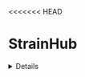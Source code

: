<<<<<<< HEAD
# StrainHub

<details>
=======
<p align="center">
  <img src="https://github.com/abschneider/StrainHub/blob/beta/mainlogo.png" alt="StrainHub logo" width="350"/>
</p><details>
	
>>>>>>> beta
<summary><strong><em>Table of Contents</em></strong></summary>

* [About StrainHub](#about-strainhub)
* [Getting Started](#getting-started)
  - [Example Files](#example-files)
* [Network Quality](#network-quality)
* [How To Cite](#how-to-cite)
* [References](#references)
* [Contact](#contact)

</details>

About StrainHub
-----------------

StrainHub is designed as a web-based software to generate pathogen transmission networks and associated metrics from a combination of a phylogenetic tree and a metadata associated. The software enables the construction of the network by either  mapping the metadata onto the tree and performing a parsimony ancestry reconstruction step to create links between the associated metadata or parsing a BEAST phylogeography maximum clade credibility tree.

<p align="center">
  <img src="https://github.com/abschneider/StrainHub/raw/master/host_network_example.png" alt="Sample Host Transmission Network" width="350"/>
</p>

Getting Started
-----------------

In order to construct the disease transmission network the user is presented with two options, run the entire pipeline or skip straight to the visualization part. 

To run the entire pipeline, two files will need to be generated.

1) A phylogenetic tree formatted in Newick tree format generated through your preferred phylogenetic search method (e.g., BEAST, TNT, RAxML, IQTree). Alternatively, you can use an aligned multiple sequence file in FASTA format.

2) A metadata associated file formatted as a comma separated value (CSV) file that includes headers, has the Accession number as the first column and the metadata associated values (e.g., host, country, risk group) 

<<<<<<< HEAD
_Taxa ID with missing data should be excluded prior to the analysis. Order does not matter on both files, the metadata is sorted automatically before mapped into the tree based on the header of the first column of the CSV file (Accession)._

A template for building the metadata file can be downloaded [here](https://raw.githubusercontent.com/abschneider/StrainHub/master/data/example_metadata.csv). Do not change the header of the Accession column as it is necessary to identify and reorder the metadata according to the tree file.

### Example files:

- [Phylogenetic Tree](https://raw.githubusercontent.com/abschneider/StrainHub/master/data/example_tree.phy)
- [Metadata File](https://raw.githubusercontent.com/abschneider/StrainHub/master/data/example_metadata.csv) 
=======
If you would like to visualize the distribution of your pathogen in a map, a third optional geodata file need to be generated with all locations and geographic coordinates.
 
_Taxa ID with missing data should be excluded prior to the analysis. Order does not matter on both files, the metadata is sorted automatically before mapped into the tree based on the header of the first column of the CSV file (Accession)._

_A phylogenetic tree in Newick format is required to perform the Parsimony Ancestral Reconstruction ("Parsimony" method). If you elect to utilize a multiple sequence alignment instead of your tree, you need to run the alignment through the "Create Neighbor-Joining Tree" method to generate a tree which will be fed into the Parsimony Ancestral Reconstruction pipeline._

A template for building the metadata file can be downloaded [here](https://github.com/abschneider/StrainHub/blob/master/data/example_metadata.csv). Do not change the header of the Accession column as it is necessary to identify and reorder the metadata according to the tree file.

### Example files:
- [Phylogenetic Tree](https://github.com/abschneider/StrainHub/blob/master/data/example_tree.phy)
- [Metadata File](https://github.com/abschneider/StrainHub/blob/master/data/example_metadata.csv) 
- [Geodata File](https://github.com/abschneider/StrainHub/blob/beta/data/neighbor_joining/hepc/2k1b_country_coordinates.txt)
>>>>>>> beta

To skip the ancestry reconstruction step, the user will have to run BEAST phylogeography, and then one file will need to be generated.

1) A maximum clade credibility tree (MCC) generated through Phylogeographic Diffusion in [Discrete](http://beast.community/workshop_discrete_diffusion) or [Continuous](http://beast.community/workshop_continuous_diffusion) Space in BEAST in NEXUS format.

Our app will parse the MCC tree and prompt the user to select which trait he wants to evaluate. Once the user has selected the trait, the user will have to select the trait probability threshold the user wants to use to consider the relationship between two nodes valid (we like 0.9 as a threshold, but this will depend on the user and his knowledge about his dataset).

_The threshold set by the user is utilized to filter out any pair of nodes within the phylogenetic tree that may have lower probability, thus being ignored within the transmission network step._ 

### Example file:

- [MCC Tree](https://raw.githubusercontent.com/abschneider/StrainHub/master/data/batRABV.mcc.tree)

Note: To download example files, right click on the link and save file.

Metrics
-----------------

The nodes within the network are scaled based on the user selected metric. The current metrics available on StrainHub are:

- __Betweenness Centrality__
  
    Betweenness centrality of node i is the sum of all the ratios between all the paths g from node j to node k that go through node i over all possible paths from node j to node k.
  
    Epidemiological meaning: How important a location/host is as the shortest path / intermediary connecting other locations/hosts within the transmission network.

- __Closeness Centrality__
  
    Closeness centrality is the inverse of the average distance between pk and the other nodes.
  
    Epidemiological meaning: How important a location/host is given its distance within the transmission network to other locations/hosts.

- __Degree Centrality__
  
    Degree centrality of node k is the sum of all links of other nodes to node k over the total number of nodes – 1.
  
    Epidemiological meaning: How important a location/host is within the transmission network given the number of times that a disease emerges from or to that point (indegree or outdegree).
  
    Degree Centrality is also subdivided in Indegree and Outdegree Centrality, which calculate the links directed only in or out of the note, respectively.

- __Source Hub Ratio (SHR)__
  
    The Source Hub Ratio of a node i is the sum of all shifts from location “i” to other locations over the sum of all shifts from and to location ”i”.
  
    Epidemiological meaning: How important a node is within the network as source of the disease, ignoring centrality within network.
  
        1 = all shifts originated on node i (source)
      
        0.5 = same amount of shifts from and to node i (hub)
      
        0 = all shifts occurred to node i (dead end)

_Although only one metric can be selected for scaling the nodes within the network, all the metrics are calculated and can be visualized as well as downloaded on the tab "Metrics"._

Network Quality
------------------------

The overall quality of the transmission network generated on StrainHub rests on the quality of the user input data.

How To Cite
------------------------

<<<<<<< HEAD
=======
Please cite the reference below if you are using StrainHub.

>>>>>>> beta
Text Citation:

```
Adriano de Bernardi Schneider, Colby T Ford, Reilly Hostager, John Williams, Michael Cioce, Ümit V Çatalyürek, Joel O Wertheim, Daniel Janies, StrainHub: A phylogenetic tool to construct pathogen transmission networks, Bioinformatics, btz646, https://doi.org/10.1093/bioinformatics/btz646
```

BibTex Citation:

```
@article{10.1093/bioinformatics/btz646,
    author = {de Bernardi Schneider, Adriano and Ford, Colby T and Hostager, Reilly and Williams, John and Cioce, Michael and Çatalyürek, Ümit V and Wertheim, Joel O and Janies, Daniel},
    title = "{StrainHub: A phylogenetic tool to construct pathogen transmission networks}",
    journal = {Bioinformatics},
    year = {2019},
    month = {08},
    abstract = "{In exploring the epidemiology of infectious diseases, networks have been used to reconstruct contacts among individuals and/or populations. Summarizing networks using pathogen metadata (e.g., host species and place of isolation) and a phylogenetic tree is a nascent, alternative approach. In this paper, we introduce a tool for reconstructing transmission networks in arbitrary space from phylogenetic information and metadata. Our goals are to provide a means of deriving new insights and infection control strategies based on the dynamics of the pathogen lineages derived from networks and centrality metrics. We created a web-based application, called StrainHub, in which a user can input a phylogenetic tree based on genetic or other data along with characters derived from metadata using their preferred tree search method. StrainHub generates a transmission network based on character state changes in metadata, such as place or source of isolation, mapped on the phylogenetic tree. The user has the option to calculate centrality metrics on the nodes including betweenness, closeness, degree, and a new metric, the source/hub ratio. The outputs include the network with values for metrics on its nodes and the tree with characters reconstructed. All of these results can be exported for further analysis.strainhub.io and https://github.com/abschneider/StrainHub}",
    issn = {1367-4803},
    doi = {10.1093/bioinformatics/btz646},
    url = {https://doi.org/10.1093/bioinformatics/btz646},
    eprint = {http://oup.prod.sis.lan/bioinformatics/advance-article-pdf/doi/10.1093/bioinformatics/btz646/29171171/btz646.pdf},
}
```
<<<<<<< HEAD
=======

Additionally, if you use the Map feature of StrainHub please also cite the reference below:

Text Citation:

```
Schneider, A.D.B., Ochsenreiter, R., Hostager, R., Hofacker, I.L., Janies, D. and Wolfinger, M.T., 2019. Updated Phylogeny of Chikungunya Virus Suggests Lineage-Specific RNA Architecture. Viruses, 11(9), p.798.
```

BibTex Citation:

```
@article{schneider2019updated,
  title={Updated Phylogeny of Chikungunya Virus Suggests Lineage-Specific RNA Architecture},
  author={de Bernardi Schneider, Adriano and Ochsenreiter, Roman and Hostager, Reilly and Hofacker, Ivo L and Janies, Daniel and Wolfinger, Michael T},
  journal={Viruses},
  volume={11},
  number={9},
  pages={798},
  year={2019},
  publisher={Multidisciplinary Digital Publishing Institute}
}
```
>>>>>>> beta

Authors
------------------------

<h5 align = "left">Adriano de Bernardi Schneider, Ph.D.<br>Colby T. Ford, Ph.D.<br>Reilly Hostager<br>John Williams<br> Michael Cioce<br>Ümit V. Çatalyürek, Ph.D.<br>Joel O. Wertheim, Ph.D.<br>Daniel Janies, Ph.D.</h5>

References
------------------------

[Adriano de Bernardi Schneider, _Arboviruses: The Hidden Path of an Imminent Threat_, University of North Carolina at Charlotte, 2018, ProQuest (10979260). ISBN: 9780438668379](https://pqdtopen.proquest.com/pubnum/10979260.html)

Contact
------------------------

Questions? Comments? Contact us [here](mailto:adebernardischneider@ucsd.edu).
